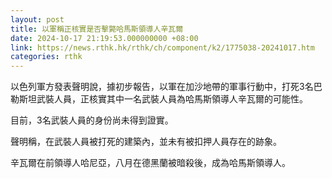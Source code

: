 ```yaml
---
layout: post
title: 以軍稱正核實是否擊斃哈馬斯領導人辛瓦爾
date: 2024-10-17 21:19:53.000000000 +08:00
link: https://news.rthk.hk/rthk/ch/component/k2/1775038-20241017.htm
categories: rthk
---
```


以色列軍方發表聲明說，據初步報告，以軍在加沙地帶的軍事行動中，打死3名巴勒斯坦武裝人員，正核實其中一名武裝人員為哈馬斯領導人辛瓦爾的可能性。

目前，3名武裝人員的身份尚未得到證實。

聲明稱，在武裝人員被打死的建築內，並未有被扣押人員存在的跡象。

辛瓦爾在前領導人哈尼亞，八月在德黑蘭被暗殺後，成為哈馬斯領導人。
